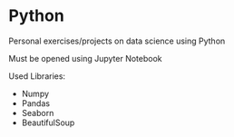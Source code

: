 # Python
Personal exercises/projects on data science using Python

Must be opened using Jupyter Notebook

Used Libraries:
- Numpy
- Pandas
- Seaborn
- BeautifulSoup
